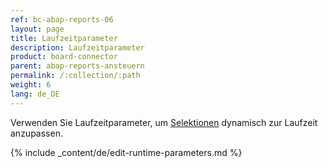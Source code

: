 ```yaml
---
ref: bc-abap-reports-06
layout: page
title: Laufzeitparameter
description: Laufzeitparameter
product: board-connector
parent: abap-reports-ansteuern
permalink: /:collection/:path
weight: 6
lang: de_DE
---
```


Verwenden Sie Laufzeitparameter, um [Selektionen](./report-variants-and-selections#selektionen-bearbeiten) dynamisch zur Laufzeit anzupassen.<br>

{% include _content/de/edit-runtime-parameters.md %}
